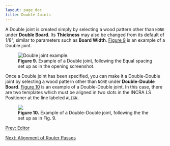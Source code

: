 ```yaml
---
layout: page_doc
title: Double Joints
---
```


A Double joint is created simply by selecting a wood pattern other than `NONE`
under <b>Double Board</b>.  Its <b>Thickness</b> may also be changed from
its default of 1/8", similar to parameters such as <b>Board Width</b>.
[Figure 9](#figure9) is an example of a Double joint.

<figure class="zoomable">
<a name="figure9">
<img src="{{ site.baseurl }}/images/double_screen_shot.png" alt="Double joint example." data-action="zoom">
</a>
<figcaption>
<b>Figure 9.</b>  Example of a Double joint, following the Equal spacing set
up as in 
<a data-featherlight="{{ site.baseurl }}/images/opening_screen_shot.png">the opening screenshot</a>.
</figcaption>
</figure>

Once a Double joint has been specified, you can make it a Double-Double joint
by selecting a wood pattern other than `NONE` under <b>Double-Double Board</b>.
[Figure 10](#figure10) is an example of a Double-Double joint.  In this case,
there are two templates which must be aligned in two slots in the INCRA LS
Positioner at the line labeled `ALIGN`.

<figure class="zoomable">
<a name="figure10">
<img src="{{ site.baseurl }}/images/dd_screen_shot.png">
</a>
<figcaption>
<b>Figure 10.</b>  Example of a Double-Double joint, following the the set up as in Fig. 9.
</figcaption>
</figure>

<div id="textbox">
  <p class="alignleft">
    <a href="{{ site.baseurl }}/editor/">Prev: Editor</a>
  </p>
  <p class="alignright">
    <a href="{{ site.baseurl }}/alignment/">Next: Alignment of Router Passes</a>
  </p>
</div>
<div style="clear: both;"></div>
